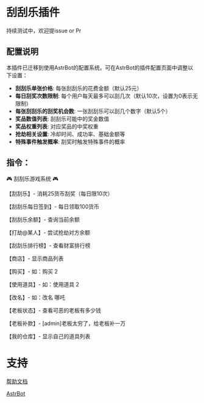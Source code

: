 
# 刮刮乐插件

持续测试中，欢迎提issue or Pr

## 配置说明

本插件已迁移到使用AstrBot的配置系统。可在AstrBot的插件配置页面中调整以下设置：

- **刮刮乐单张价格**: 每张刮刮乐的花费金额（默认25元）
- **每日刮奖次数限制**: 每个用户每天最多可以刮几次（默认10次，设置为0表示无限制）
- **每张刮刮乐的刮奖机会数**: 一张刮刮乐可以刮几个数字（默认5个）
- **奖品数值列表**: 刮刮乐可能中的奖金数值
- **奖品权重列表**: 对应奖品的中奖权重
- **抢劫相关设置**: 冷却时间、成功率、基础金额等
- **特殊事件触发概率**: 刮奖时触发特殊事件的概率

## 指令：

🎮 刮刮乐游戏系统 🎮

【刮刮乐】- 消耗25货币刮奖（每日限10次）

【刮刮乐每日签到】- 每日领取100货币

【刮刮乐余额】- 查询当前余额

【打劫@某人】- 尝试抢劫对方余额

【刮刮乐排行榜】- 查看财富排行榜

【商店】- 显示商品列表

【购买】- 如：购买 2

【使用道具】- 如：使用道具 2

【改名】- 如：改名 哪吒

【老板状态】- 查看可恶的老板有多少钱

【老板补款】- [admin]老板太穷了，给老板补一万

【我的仓库】- 显示自己的道具列表


# 支持

[帮助文档](https://astrbot.soulter.top/dev/plugin.html)

[AstrBot](https://github.com/Soulter/AstrBot)
